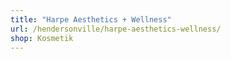 ```yaml
---
title: "Harpe Aesthetics + Wellness"
url: /hendersonville/harpe-aesthetics-wellness/
shop: Kosmetik
---
```

